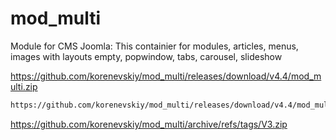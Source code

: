 # mod_multi
Module for CMS Joomla: This containier for modules, articles, menus, images with layouts empty, popwindow, tabs, carousel, slideshow

https://github.com/korenevskiy/mod_multi/releases/download/v4.4/mod_multi.zip
```HTML
https://github.com/korenevskiy/mod_multi/releases/download/v4.4/mod_multi.zip
```

https://github.com/korenevskiy/mod_multi/archive/refs/tags/V3.zip
